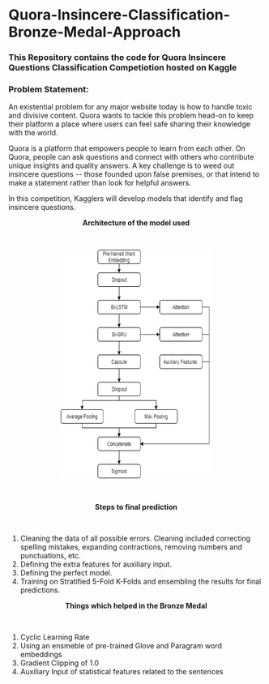 # Quora-Insincere-Classification-Bronze-Medal-Approach

### This Repository contains the code for Quora Insincere Questions Classification Competiotion hosted on Kaggle

### Problem Statement:

An existential problem for any major website today is how to handle toxic and divisive content. Quora wants to tackle this problem head-on to keep their platform a place where users can feel safe sharing their knowledge with the world.

Quora is a platform that empowers people to learn from each other. On Quora, people can ask questions and connect with others who contribute unique insights and quality answers. A key challenge is to weed out insincere questions -- those founded upon false premises, or that intend to make a statement rather than look for helpful answers.

In this competition, Kagglers will develop models that identify and flag insincere questions.

<p align="center">
  <b> Architecture of the model used </b><br>
  </p></br>
 
<p align="center">
<img width="299" height="451" src="https://github.com/Sreyan88/Quora-Insincere-Classification-Bronze-Medal-Approach/blob/master/Extra/Quora Model.png">
</p></br>

<p align="center">
  <b> Steps to final prediction </b><br>
  </p></br>
 
 1. Cleaning the data of all possible errors. Cleaning included correcting spelling mistakes, expanding contractions, removing numbers and punctuations, etc.
 2. Defining the extra features for auxiliary input.
 2. Defining the perfect model.
 3. Training on Stratified 5-Fold K-Folds and ensembling the results for final predictions.
 
<p align="center">
  <b> Things which helped in the Bronze Medal </b><br>
  </p></br>
  
  1. Cyclic Learning Rate
  2. Using an ensmeble of pre-trained Glove and Paragram word embeddings
  3. Gradient Clipping of 1.0
  4. Auxiliary Input of statistical features related to the sentences
  
  
